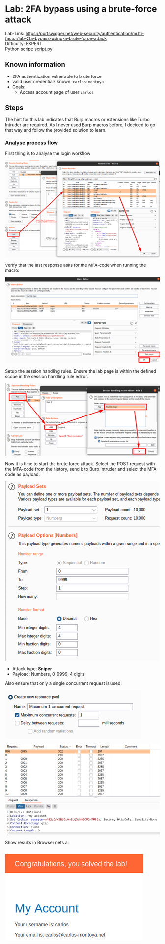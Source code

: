 # Lab: 2FA bypass using a brute-force attack

Lab-Link: <https://portswigger.net/web-security/authentication/multi-factor/lab-2fa-bypass-using-a-brute-force-attack>  
Difficulty: EXPERT  
Python script: [script.py](script.py)  

## Known information

- 2FA authentication vulnerable to brute force
- valid user credentials known: `carlos:montoya`
- Goals:
  - Access account page of user `carlos`

## Steps

The hint for this lab indicates that Burp macros or extensions like Turbo Intruder are required. As I never used Burp macros before, I decided to go that way and follow the provided solution to learn.

### Analyse process flow

First thing is to analyse the login workflow

![create macro](img/create_macro.png)

Verify that the last response asks for the MFA-code when running the macro:

![finish macro](img/finish_macro.png)

Setup the session handling rules. Ensure the lab page is within the defined scope in the session handling rule editor.

![create rule](img/rule_editor.png)

Now it is time to start the brute force attack. Select the POST request with the MFA-code from the history, send it to Burp Intruder and select the MFA-code as payload.

![payload](img/payloads.png)

- Attack type: **Sniper**
- Payload: Numbers, 0-9999, 4 digits

Also ensure that only a single concurrent request is used:

![limit resource pool](img/resource_pool.png)

![correct mfa code found](img/result_mfa.png)

Show results in Browser nets a:

![success](img/success.png)
